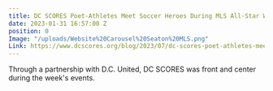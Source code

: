 ```yaml
---
title: DC SCORES Poet-Athletes Meet Soccer Heroes During MLS All-Star Week
date: 2023-01-31 16:57:00 Z
position: 0
Image: "/uploads/Website%20Carousel%20Seaton%20MLS.png"
Link: https://www.dcscores.org/blog/2023/07/dc-scores-poet-athletes-meet-their-soccer-heroes-during-mls-all-star-week
---
```


Through a partnership with D.C. United, DC SCORES was front and center during the week's events. 